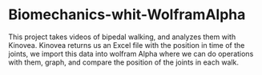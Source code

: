 # Biomechanics-whit-WolframAlpha
This project takes videos of bipedal walking, and analyzes them with Kinovea. Kinovea returns us an Excel file with the position in time of the joints, we import this data into wolfram Alpha where we can do operations with them, graph, and compare the position of the joints in each walk.
